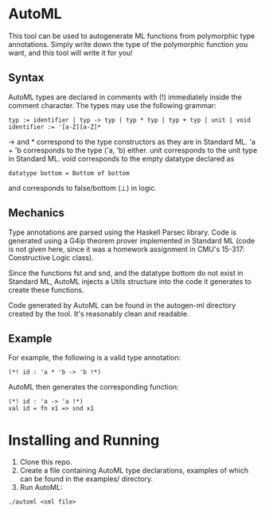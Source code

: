 # AutoML

This tool can be used to autogenerate ML functions from polymorphic type annotations. Simply write down the type of the 
polymorphic function you want, and this tool will write it for you!

## Syntax

AutoML types are declared in comments with (!) immediately inside the comment character. The types may use the following grammar:

```
typ := identifier | typ -> typ | typ * typ | typ + typ | unit | void
identifier := '[a-Z][a-Z]*
```

-> and * correspond to the type constructors as they are in Standard ML. 'a + 'b corresponds to the type ('a, 'b) either. 
unit corresponds to the unit type in Standard ML. void corresponds to the empty datatype declared as 
```
datatype bottom = Bottom of bottom
```
and corresponds to false/bottom (⊥) in logic. 

## Mechanics

Type annotations are parsed using the Haskell Parsec library. Code is generated using a G4ip theorem prover implemented in 
Standard ML (code is not given here, since it was a homework assignment in CMU's 15-317: Constructive Logic class).

Since the functions fst and snd, and the datatype bottom do not exist in Standard ML, AutoML injects a Utils structure into 
the code it generates to create these functions. 

Code generated by AutoML can be found in the autogen-ml directory created by the tool. It's reasonably clean and readable.

## Example
For example, the following is a valid type annotation:

```
(*! id : 'a * 'b -> 'b !*)
```

AutoML then generates the corresponding function:

```
(*! id : 'a -> 'a !*)
val id = fn x1 => snd x1
```

# Installing and Running
1. Clone this repo.
2. Create a file containing AutoML type declarations, examples of which can be found in the examples/ directory.
3. Run AutoML:
```
./automl <sml file>
```
